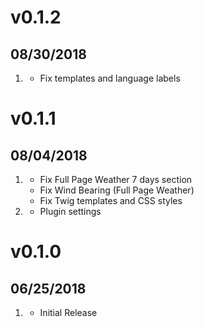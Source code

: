 # v0.1.2
##  08/30/2018
1. [](#bugfix)
    * Fix templates and language labels

# v0.1.1
##  08/04/2018

1. [](#bugfix)
    * Fix Full Page Weather 7 days section
    * Fix Wind Bearing (Full Page Weather)
    * Fix Twig templates and CSS styles
1. [](#improved)
    * Plugin settings

# v0.1.0
##  06/25/2018

1. [](#new)
    * Initial Release
